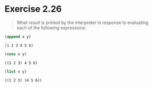 # Exercise 2.26

> What result is printed by the interpreter in response to evaluating each of the following expressions:

```scheme
(append x y)
```

```
(1 2 3 4 5 6)
```

```scheme
(cons x y)
```

```
((1 2 3) 4 5 6)
```

```scheme
(list x y)
```

```
((1 2 3) (4 5 6))
```
